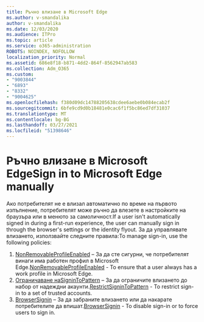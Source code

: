 ```yaml
---
title: Ръчно влизане в Microsoft Edge
ms.author: v-smandalika
author: v-smandalika
ms.date: 12/03/2020
ms.audience: ITPro
ms.topic: article
ms.service: o365-administration
ROBOTS: NOINDEX, NOFOLLOW
localization_priority: Normal
ms.assetid: 686e8f18-b871-4dd2-864f-8562947ab583
ms.collection: Adm_O365
ms.custom:
- "9003844"
- "6893"
- "8332"
- "9004625"
ms.openlocfilehash: f380d09dc14788205638cdee6aebe0b084ecab2f
ms.sourcegitcommit: 6bfe9cd9d0b18481e0cac6f1f5bc86ed7df31037
ms.translationtype: MT
ms.contentlocale: bg-BG
ms.lasthandoff: 03/27/2021
ms.locfileid: "51398646"
---
```

# <a name="sign-in-to-microsoft-edge-manually"></a><span data-ttu-id="fd02b-102">Ръчно влизане в Microsoft Edge</span><span class="sxs-lookup"><span data-stu-id="fd02b-102">Sign in to Microsoft Edge manually</span></span>

<span data-ttu-id="fd02b-103">Ако потребителят не е влизал автоматично по време на първото изпълнение, потребителят може ръчно да влезете в настройките на браузъра или в менюто за самоличност.</span><span class="sxs-lookup"><span data-stu-id="fd02b-103">If a user isn't automatically signed in during a first-run experience, the user can manually sign in through the browser's settings or the identity flyout.</span></span> <span data-ttu-id="fd02b-104">За да управлявате влизането, използвайте следните правила:</span><span class="sxs-lookup"><span data-stu-id="fd02b-104">To manage sign-in, use the following policies:</span></span>

1. <span data-ttu-id="fd02b-105">[NonRemovableProfileEnabled](https://docs.microsoft.com/deployedge/microsoft-edge-policies#nonremovableprofileenabled) – За да сте сигурни, че потребителят винаги има работен профил в Microsoft Edge.</span><span class="sxs-lookup"><span data-stu-id="fd02b-105">[NonRemovableProfileEnabled](https://docs.microsoft.com/deployedge/microsoft-edge-policies#nonremovableprofileenabled) - To ensure that a user always has a work profile in Microsoft Edge.</span></span>
2. <span data-ttu-id="fd02b-106">[Ограничаване наSigninToPattern](https://docs.microsoft.com/deployedge/microsoft-edge-policies#restrictsignintopattern) – За да ограничите влизането до набор от надеждни акаунти.</span><span class="sxs-lookup"><span data-stu-id="fd02b-106">[RestrictSigninToPattern](https://docs.microsoft.com/deployedge/microsoft-edge-policies#restrictsignintopattern) - To restrict sign-in to a set of trusted accounts.</span></span>
3. <span data-ttu-id="fd02b-107">[BrowserSignin](https://docs.microsoft.com/deployedge/microsoft-edge-policies#browsersignin) – За да забраните влизането или да накарате потребителите да впишат.</span><span class="sxs-lookup"><span data-stu-id="fd02b-107">[BrowserSignin](https://docs.microsoft.com/deployedge/microsoft-edge-policies#browsersignin) - To disable sign-in or to force users to sign in.</span></span>

